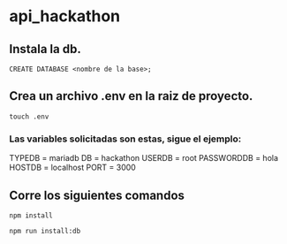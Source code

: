 # api_hackathon


## Instala la db.

```
CREATE DATABASE <nombre de la base>;
```

## Crea un archivo .env en la raiz de proyecto.

```
touch .env
```

### Las variables solicitadas son estas, sigue el ejemplo:

TYPEDB = mariadb
DB = hackathon
USERDB = root
PASSWORDDB = hola
HOSTDB = localhost
PORT = 3000

## Corre los siguientes comandos

```
npm install
```

```
npm run install:db
```
